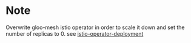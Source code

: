 # Note

Overwrite gloo-mesh istio operator in order to scale it down and set the number of replicas to 0.
see [istio-operator-deployment](./deployments.apps-istio-operator-1-19-4.yaml#L28)

